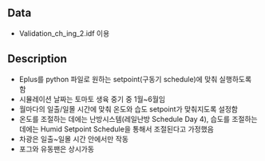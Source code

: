 ## Data
* Validation_ch_ing_2.idf 이용  
## Description
* Eplus를 python 파일로 원하는 setpoint(구동기 schedule)에 맞춰 실행하도록 함  
* 시뮬레이션 날짜는 토마토 생육 중기 중 1월~6월임  
* 월마다의 일출/일몰 시간에 맞춰 온도와 습도 setpoint가 맞춰지도록 설정함  
* 온도를 조절하는 데에는 난방시스템(레일난방 Schedule Day 4), 습도를 조절하는 데에는 Humid Setpoint Schedule을 통해서 조절된다고 가정했음  
* 차광은 일출~일몰 시간 안에서만 작동  
* 포그와 유동팬은 상시가동  